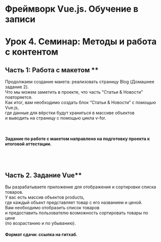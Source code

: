 # Фреймворк Vue.js. Обучение в записи

# Урок 4. Семинар: Методы и работа с контентом
## Часть 1: Работа с макетом **

Продолжаем создание макета: реализовать страницу Blog (Домашнее задание 2).<br>
Что мы можем заметить в проекте, что часть "Статьи & Новости" повторяется.<br> 
Как итог, вам необходимо создать блок “Статьи & Новости” с помощью Vue.js,<br> 
где данные для вёрстки будут храниться в массиве объектов<br> 
и выводить на страницу с помощью цикла v-for.

<br>

#### Задание по работе с макетом направлено на подготовку проекта к итоговой аттестации.

<br>
<br>

## Часть 2. Задание Vue**

Вы разрабатываете приложение для отображения и сортировки списка товаров.<br> 
У вас есть массив объектов products,<br>
где каждый объект представляет товар с его названием и ценой.<br> 
Вам необходимо отобразить список товаров<br> 
и предоставить пользователю возможность сортировать товары по цене<br> 
(по возрастанию и по убыванию).
<br>

#### Формат сдачи: ссылка на гитхаб.